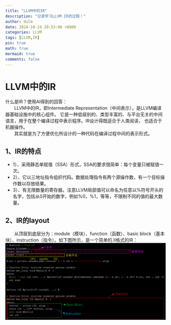 ```yaml
---
title: "LLVM中的IR"
description: "记录学习LLVM IR的过程！"
author: dulm
date: 2024-10-24 20:53:00 +0800
categories: LLVM
tags: [LLVM,IR]
pin: true
math: true
mermaid: true
comments: false
---
```

# LLVM中的IR  
什么是IR？使用AI得到的回答：  
&emsp;&emsp;LLVM中的IR，即Intermediate Representation（中间表示），是LLVM编译器基础设施中的核心组件。
它是一种低级别的、类型丰富的、与平台无关的中间语言，用于在整个编译过程中表示程序。IR设计得既适合于人类阅读，
也适合于机器操作。  
&emsp;&emsp;其实就是为了方便优化所设计的一种代码在编译过程中间的表示形式。   
## 1、IR的特点
- 1）、采用静态单赋值（SSA）形式，SSA的要求很简单：每个变量只被赋值一次。
- 2）、它以三地址指令组织代码。数据处理指令有两个源操作数，有一个目标操作数以存放结果。
- 3）、有无限数量的寄存器。注意LLVM局部值可以命名为任意以%符号开头的名字，包括从0开始的数字，例如%0，%1，等等，不限制不同的值的最大数量。<br>
## 2、IR的layout
&emsp;&emsp;从顶层到底层分为：module（模块）、function（函数）、basic block（基本块）、instruction（指令）。如下图所示，是一个简单的.ll格式的IR：   
![IR Layout](/assets/pic/IR_layout.png)

